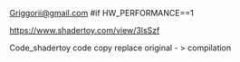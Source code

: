 Griggorii@gmail.com #if HW_PERFORMANCE==1

https://www.shadertoy.com/view/3lsSzf

Code_shadertoy code copy replace original - > compilation
